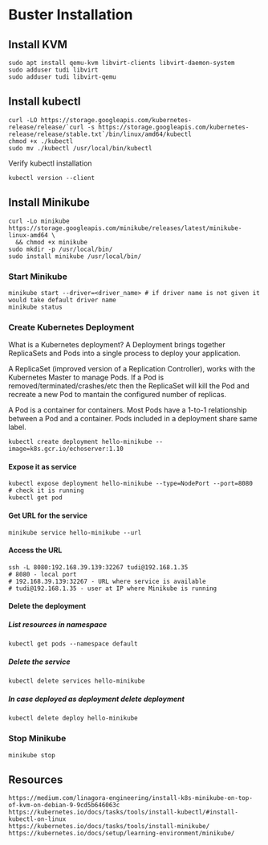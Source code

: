 # Buster Installation
## Install KVM
```
sudo apt install qemu-kvm libvirt-clients libvirt-daemon-system
sudo adduser tudi libvirt
sudo adduser tudi libvirt-qemu
```
## Install kubectl
```
curl -LO https://storage.googleapis.com/kubernetes-release/release/`curl -s https://storage.googleapis.com/kubernetes-release/release/stable.txt`/bin/linux/amd64/kubectl
chmod +x ./kubectl
sudo mv ./kubectl /usr/local/bin/kubectl
```
Verify kubectl installation
```
kubectl version --client
```
## Install Minikube
```
curl -Lo minikube https://storage.googleapis.com/minikube/releases/latest/minikube-linux-amd64 \
  && chmod +x minikube
sudo mkdir -p /usr/local/bin/
sudo install minikube /usr/local/bin/
```
### Start Minikube
```
minikube start --driver=<driver_name> # if driver name is not given it would take default driver name
minikube status
```
### Create Kubernetes Deployment
What is a Kubernetes deployment?
A Deployment brings together ReplicaSets and Pods into a single process to deploy your application.

A ReplicaSet (improved version of a Replication Controller), works with the Kubernetes Master to manage Pods. If a Pod is removed/terminated/crashes/etc then the ReplicaSet will kill the Pod and recreate a new Pod to mantain the configured number of replicas.

A Pod is a container for containers. Most Pods have a 1-to-1 relationship between a Pod and a container. Pods included in a deployment share same label.
```
kubectl create deployment hello-minikube --image=k8s.gcr.io/echoserver:1.10
```
#### Expose it as service
```
kubectl expose deployment hello-minikube --type=NodePort --port=8080
# check it is running
kubectl get pod
```
#### Get URL for the service
```
minikube service hello-minikube --url
```
#### Access the URL
```
ssh -L 8080:192.168.39.139:32267 tudi@192.168.1.35
# 8080 - local port
# 192.168.39.139:32267 - URL where service is available
# tudi@192.168.1.35 - user at IP where Minikube is running
```
#### Delete the deployment
##### List resources in namespace
```
kubectl get pods --namespace default
```
##### Delete the service
```
kubectl delete services hello-minikube
```
##### In case deployed as deployment delete deployment
```
kubectl delete deploy hello-minikube 
```
### Stop Minikube
```
minikube stop
```
## Resources
```
https://medium.com/linagora-engineering/install-k8s-minikube-on-top-of-kvm-on-debian-9-9cd5b646063c
https://kubernetes.io/docs/tasks/tools/install-kubectl/#install-kubectl-on-linux
https://kubernetes.io/docs/tasks/tools/install-minikube/
https://kubernetes.io/docs/setup/learning-environment/minikube/
```
